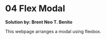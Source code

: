 # 04 Flex Modal #
**Solution by: Brent Neo T. Benito**

This webpage arranges a modal using flexbox.